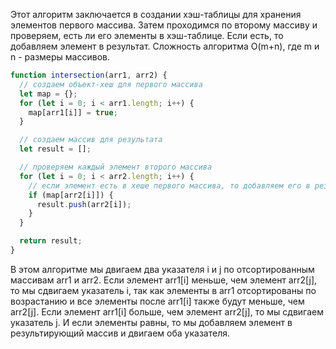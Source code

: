 Этот алгоритм заключается в создании хэш-таблицы для хранения элементов первого массива. Затем проходимся по второму массиву и проверяем, есть ли его элементы в хэш-таблице. Если есть, то добавляем элемент в результат. Сложность алгоритма O(m+n), где m и n - размеры массивов.

```javascript
function intersection(arr1, arr2) {
  // создаем объект-хеш для первого массива
  let map = {};
  for (let i = 0; i < arr1.length; i++) {
    map[arr1[i]] = true;
  }

  // создаем массив для результата
  let result = [];

  // проверяем каждый элемент второго массива
  for (let i = 0; i < arr2.length; i++) {
    // если элемент есть в хеше первого массива, то добавляем его в результат
    if (map[arr2[i]]) {
      result.push(arr2[i]);
    }
  }

  return result;
}
```

В этом алгоритме мы двигаем два указателя i и j по отсортированным массивам arr1 и arr2. Если элемент arr1[i] меньше, чем элемент arr2[j], то мы сдвигаем указатель i, так как элементы в arr1 отсортированы по возрастанию и все элементы после arr1[i] также будут меньше, чем arr2[j]. Если элемент arr1[i] больше, чем элемент arr2[j], то мы сдвигаем указатель j. И если элементы равны, то мы добавляем элемент в результирующий массив и двигаем оба указателя.

